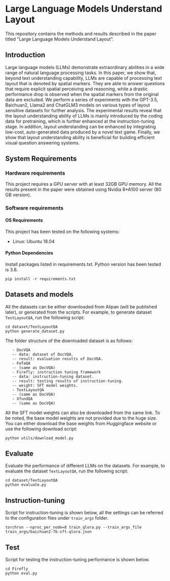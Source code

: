 # Large Language Models Understand Layout

This repository contains the methods and results described in the paper titled "Large Language Models Understand
Layout".

## Introduction

Large language models (LLMs) demonstrate extraordinary abilities in a wide range of natural language processing tasks.
In this paper, we show that, beyond text understanding capability, LLMs are capable of processing text layout that is
denoted by spatial markers. They are able to answer questions that require explicit spatial perceiving and reasoning,
while a drastic performance drop is observed when the spatial markers from the original data are excluded. We perform a
series of experiments with the GPT-3.5, Baichuan2, Llama2 and ChatGLM3 models on various types of layout sensitive
datasets for further analysis. The experimental results reveal that the layout understanding ability of LLMs is mainly
introduced by the coding data for pretraining, which is further enhanced at the instruction-tuning stage. In addition,
layout understanding can be enhanced by integrating low-cost, auto-generated data produced by a novel text game.
Finally, we show that layout understanding ability is beneficial for building efficient visual question answering
systems.

## System Requirements

### Hardware requirements

This project requires a GPU server with at least 32GB GPU memory. All the
results present in the paper were obtained using Nvidia 8*A100 server (80 GB version).

### Software requirements

#### OS Requirements

This project has been tested on the following systems:

- Linux: Ubuntu 18.04

#### Python Dependencies

Install packages listed in requirements.txt. Python version has been tested is 3.8.

```
pip install -r requirements.txt
```

## Datasets and models

All the datasets can be either downloaded from Alipan (will be published later), or generated from the scripts. For example, to generate
dataset `TextLayoutQA`, run the following script:

```
cd dataset/TextLayoutQA
python generate_dataset.py
```

The folder structure of the downloaded dataset is as follows:

```
   - DocVQA
   -- data: dataset of DocVQA.
   -- result: evaluation results of DocVQA.
   - FeTaQA
   -- (same as DocVQA)
   - Firefly: instruction tuning framework
   -- data: instruction-tuning dataset.
   -- result: testing results of instruction-tuning.
   -- weight: SFT model weights.
   - TextLayoutQA
   -- (same as DocVQA)
   - XfundQA
   -- (same as DocVQA)
```

All the SFT model weights can also be downloaded from the same link. To be noted, the base model weights are not provided
due to the huge size. You can either download the base weights from Huggingface website or use the following download
script:

```
python utils/download_model.py
```

## Evaluate

Evaluate the performance of different LLMs on the datasets. For example, to evaluate the
dataset `TextLayoutQA`, run the following script:

```
cd dataset/TextLayoutQA
python evaluate.py
```

## Instruction-tuning

Script for instruction-tuning is shown below, all the settings can be referred to the configuration files
under `train_args` folder.

```
torchrun --nproc_per_node=8 train_qlora.py --train_args_file train_args/baichuan2-7b-sft-qlora.json
```

## Test
Script for testing the instruction-tuning performance is shown below.

```
cd Firefly
python eval.py
```


